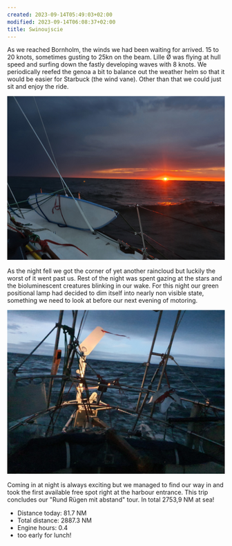 ```yaml
---
created: 2023-09-14T05:49:03+02:00
modified: 2023-09-14T06:08:37+02:00
title: Swinoujscie
---
```


As we reached Bornholm, the winds we had been waiting for arrived. 15 to 20 knots, sometimes gusting to 25kn on the beam. Lille Ø was flying at hull speed and surfing down the fastly developing waves with 8 knots. We periodically reefed the genoa a bit to balance out the weather helm so that it would be easier for Starbuck (the wind vane). Other than that we could just sit and enjoy the ride. 

![Image](../2023/814e09ba5cd32ad5bc24e885964fc94b.jpg) 

As the night fell we got the corner of yet another raincloud but luckily the worst of it went past us. Rest of the night was spent gazing at the stars and the bioluminescent creatures blinking in our wake. For this night our green positional lamp had decided to dim itself into nearly non visible state, something we need to look at before our next evening of motoring.

![Image](../2023/f55c76db8e0e120940967cfb0ec187ce.jpg) 

Coming in at night is always exciting but we managed to find our way in and took the first available free spot right at the harbour entrance. This trip concludes our "Rund Rügen mit abstand" tour. In total 2753,9 NM at sea!

* Distance today: 81.7 NM
* Total distance: 2887.3 NM
* Engine hours: 0.4
* too early for lunch!
